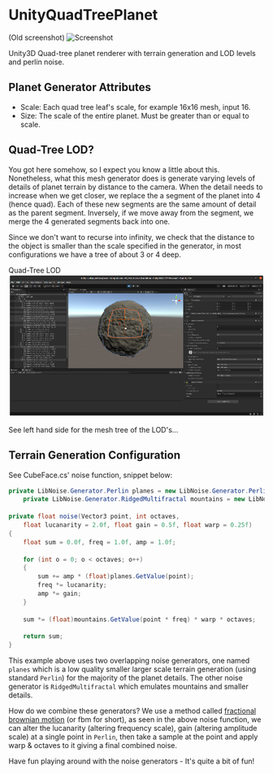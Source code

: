 # UnityQuadTreePlanet


(Old screenshot)
![Screenshot](https://raw.githubusercontent.com/Tiggilyboo/UnityQuadTreePlanet/master/Screenshot.jpg)

Unity3D Quad-tree planet renderer with terrain generation and LOD levels and perlin noise.

## Planet Generator Attributes

- Scale: Each quad tree leaf's scale, for example 16x16 mesh, input 16.
- Size: The scale of the entire planet. Must be greater than or equal to scale.

## Quad-Tree LOD?

You got here somehow, so I expect you know a little about this. Nonetheless, what this mesh generator does is generate varying levels of details of planet terrain by distance to the camera. When the detail needs to increase when we get closer, we replace the a segment of the planet into 4 (hence quad). Each of these new segments are the same amount of detail as the parent segment. Inversely, if we move away from the segment, we merge the 4 generated segments back into one. 

Since we don't want to recurse into infinity, we check that the distance to the object is smaller than the scale specified in the generator, in most configurations we have a tree of about 3 or 4 deep.

Quad-Tree LOD
![QuadTreeLODScreenshot](
https://raw.githubusercontent.com/Tiggilyboo/UnityQuadTreePlanet/master/QuadtreeScreenshot.jpg)

See left hand side for the mesh tree of the LOD's...

## Terrain Generation Configuration

See CubeFace.cs' noise function, snippet below:

```cs
private LibNoise.Generator.Perlin planes = new LibNoise.Generator.Perlin(0.03, 2.7, 0.5, 6, 1337, LibNoise.QualityMode.Low);
    private LibNoise.Generator.RidgedMultifractal mountains = new LibNoise.Generator.RidgedMultifractal(0.003, 6.5, 2, 1337, LibNoise.QualityMode.Medium);

private float noise(Vector3 point, int octaves,
    float lucanarity = 2.0f, float gain = 0.5f, float warp = 0.25f)
{
    float sum = 0.0f, freq = 1.0f, amp = 1.0f;

    for (int o = 0; o < octaves; o++)
    {
        sum += amp * (float)planes.GetValue(point);
        freq *= lucanarity;
        amp *= gain;
    }

    sum *= (float)mountains.GetValue(point * freq) * warp * octaves;

    return sum;
}
```

This example above uses two overlapping noise generators, one named `planes` which is a low quality smaller larger scale terrain generation (using standard `Perlin`) for the majority of the planet details. The other noise generator is `RidgedMultifractal` which emulates mountains and smaller details.

How do we combine these generators? We use a method called [fractional brownian motion](https://en.wikipedia.org/wiki/Fractional_Brownian_motion) (or fbm for short), as seen in the above noise function, we can alter the lucanarity (altering frequency scale), gain (altering amplitude scale) at a single point in `Perlin`, then take a sample at the point and apply warp & octaves to it giving a final combined noise.

Have fun playing around with the noise generators - It's quite a bit of fun!


